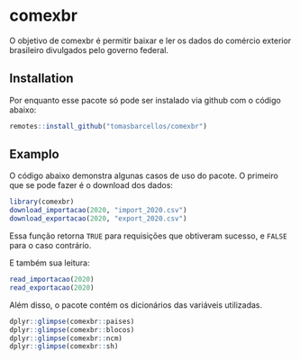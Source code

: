 
<!-- README.md is generated from README.Rmd. Please edit that file -->

# comexbr

<!-- badges: start -->

<!-- badges: end -->

O objetivo de comexbr é permitir baixar e ler os dados do comércio
exterior brasileiro divulgados pelo governo federal.

## Installation

Por enquanto esse pacote só pode ser instalado via github com o código
abaixo:

``` r
remotes::install_github("tomasbarcellos/comexbr")
```

## Examplo

O código abaixo demonstra algunas casos de uso do pacote. O primeiro que
se pode fazer é o download dos dados:

``` r
library(comexbr)
download_importacao(2020, "import_2020.csv")
download_exportacao(2020, "export_2020.csv")
```

Essa função retorna `TRUE` para requisições que obtiveram sucesso, e
`FALSE` para o caso contrário.

E também sua leitura:

``` r
read_importacao(2020)
read_exportacao(2020)
```

Além disso, o pacote contém os dicionários das variáveis utilizadas.

``` r
dplyr::glimpse(comexbr::paises)
dplyr::glimpse(comexbr::blocos)
dplyr::glimpse(comexbr::ncm)
dplyr::glimpse(comexbr::sh)
```
